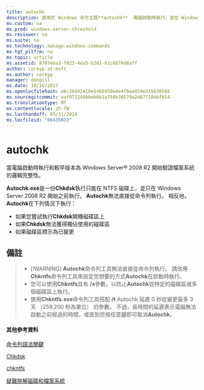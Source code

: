 ```yaml
---
title: autochk
description: 適用於 Windows 命令主題**autochk** -電腦啟動時執行，並在 Windows Server 之前開始驗證檔案系統的邏輯完整性。
ms.custom: na
ms.prod: windows-server-threshold
ms.reviewer: na
ms.suite: na
ms.technology: manage-windows-commands
ms.tgt_pltfrm: na
ms.topic: article
ms.assetid: 8787e6a3-f023-4ea5-b2d1-61c6876d8aff
author: coreyp-at-msft
ms.author: coreyp
manager: dongill
ms.date: 10/16/2017
ms.openlocfilehash: e6c26d42410e5466950ede4f9aa059e315030588
ms.sourcegitcommit: eaf071249b6eb6b1a758b38579a2d87710abfb54
ms.translationtype: MT
ms.contentlocale: zh-TW
ms.lasthandoff: 05/31/2019
ms.locfileid: "66435033"
---
```

# <a name="autochk"></a>autochk



當電腦啟動時執行和較早版本為 Windows Server® 2008 R2 開始驗證檔案系統的邏輯完整性。

**Autochk.exe**是一份**Chkdsk**執行只能在 NTFS 磁碟上，並只在 Windows Server 2008 R2 開始之前執行。 **Autochk**無法直接從命令列執行。 相反地， **Autochk**在下列情況下執行：
-   如果您嘗試執行**Chkdsk**開機磁碟區上
-   如果**Chkdsk**無法獲得獨佔使用的磁碟區
-   如果磁碟區標示為已變更

## <a name="remarks"></a>備註

> -   [!WARNING]
>     **Autochk**命令列工具無法直接從命令列執行。 請改用**Chkntfs**命令列工具來設定您想要的方式**Autochk**在啟動時執行。
> -   您可以使用**Chkntfs**具有 **/x**參數，以防止**Autochk**從特定的磁碟區或多個磁碟區上執行。
> -   使用**Chkntfs.exe**命令列工具搭配 **/t** Autochk 延遲 0 秒從變更最多 3 天 （259,200 秒為單位） 的參數。 不過，長時間的延遲表示電腦無法啟動之前經過的時間，或直到您按任意鍵即可取消**Autochk**。

#### <a name="additional-references"></a>其他參考資料

[命令列語法關鍵](command-line-syntax-key.md)

[Chkdsk](chkdsk.md)

[chkntfs](chkntfs.md)

[疑難排解磁碟和檔案系統](https://go.microsoft.com/fwlink/?LinkId=4527)